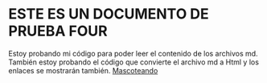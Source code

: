 # ESTE ES UN DOCUMENTO DE PRUEBA FOUR

Estoy probando mi código para poder leer el contenido de los archivos md.
También estoy probando el código que convierte el archivo md a Html y los enlaces se mostrarán también.
[Mascoteando](https://mascoteando-andrenavas.vercel.app/error)


